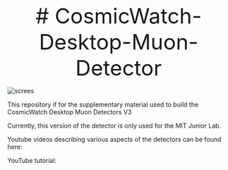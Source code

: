 <p align="center">
<font size=20>
# CosmicWatch-Desktop-Muon-Detector
</font>
</p>

![screes](https://github.com/spenceraxani/CosmicWatch-Desktop-Muon-Detector-v3/blob/master/Pictures/JLAB_array.JPG)

This repository if for the supplementary material used to build the CosmicWatch Desktop Muon Detectors V3

Currently, this version of the detector is only used for the MIT Junior Lab. 

Youtube videos describing various aspects of the detectors can be found here:

YouTube tutorial:
